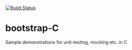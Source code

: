 [![Build Status](https://travis-ci.org/chiku/bootstrap-c.png)](https://travis-ci.org/chiku/bootstrap-c)

bootstrap-C
===========

Sample demonstrations for unit-testing, mocking etc. in C
